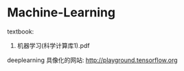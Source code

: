 # Machine-Learning

textbook: 
1. 机器学习(科学计算库1).pdf


deeplearning 具像化的网站: 
http://playground.tensorflow.org
